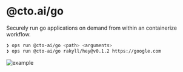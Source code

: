 # @cto.ai/go

Securely run go applications on demand from within an containerize workflow.

```bash
❯ ops run @cto-ai/go <path> <arguments>
❯ ops run @cto-ai/go rakyll/hey@v0.1.2 https://google.com
```
![example](example.gif)

